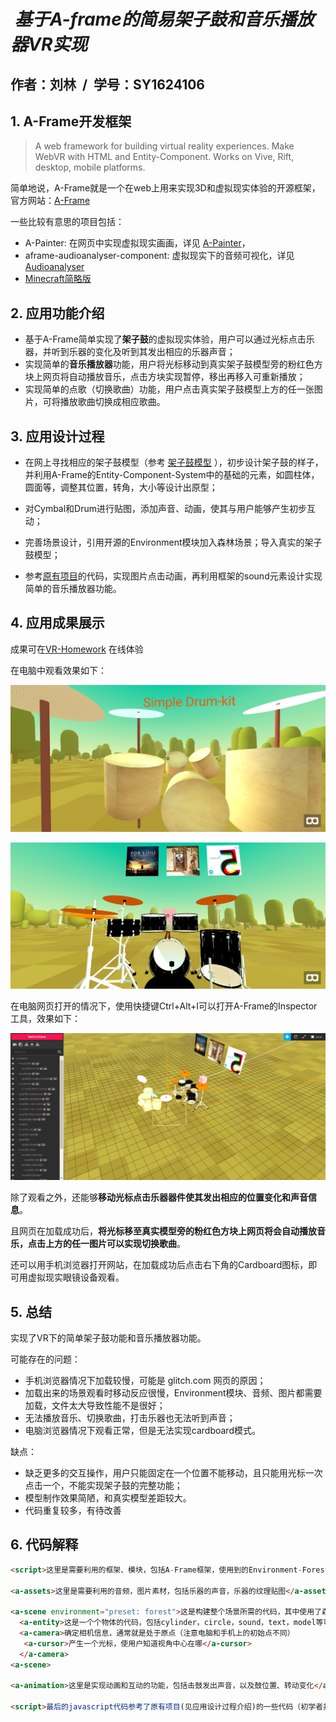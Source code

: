 #  _基于A-frame的简易架子鼓和音乐播放器VR实现_

## 作者：刘林  /&nbsp;  学号：SY1624106

## 1. A-Frame开发框架
> A web framework for building virtual reality experiences. Make WebVR with HTML and Entity-Component. Works on Vive, Rift, desktop, mobile platforms.

简单地说，A-Frame就是一个在web上用来实现3D和虚拟现实体验的开源框架，官方网站：[A-Frame](https://aframe.io/)

一些比较有意思的项目包括：
* A-Painter: 在网页中实现虚拟现实画画，详见 [A-Painter](https://github.com/aframevr/a-painter)，
* aframe-audioanalyser-component: 虚拟现实下的音频可视化，详见 [Audioanalyser](https://github.com/ngokevin/kframe/tree/master/components/audioanalyser/)
* [Minecraft简略版](https://css-tricks.com/minecraft-webvr-html-using-frame/)

## 2. 应用功能介绍
- 基于A-Frame简单实现了**架子鼓**的虚拟现实体验，用户可以通过光标点击乐器，并听到乐器的变化及听到其发出相应的乐器声音；
- 实现简单的**音乐播放器**功能，用户将光标移动到真实架子鼓模型旁的粉红色方块上网页将自动播放音乐，点击方块实现暂停，移出再移入可重新播放；
- 实现简单的点歌（切换歌曲）功能，用户点击真实架子鼓模型上方的任一张图片，可将播放歌曲切换成相应歌曲。

## 3. 应用设计过程
* 在网上寻找相应的架子鼓模型（参考 [架子鼓模型](https://sketchfab.com/models/3ed0f09afae546c3b6b2ac6816259b5b) ），初步设计架子鼓的样子，并利用A-Frame的Entity-Component-System中的基础的元素，如圆柱体，圆面等，调整其位置，转角，大小等设计出原型；

* 对Cymbal和Drum进行贴图，添加声音、动画，使其与用户能够产生初步互动；

* 完善场景设计，引用开源的Environment模块加入森林场景；导入真实的架子鼓模型；

* 参考[原有项目](https://bird-error.glitch.me/)的代码，实现图片点击动画，再利用框架的sound元素设计实现简单的音乐播放器功能。

## 4. 应用成果展示
成果可在[VR-Homework](https://vr-homework.glitch.me/) 在线体验

在电脑中观看效果如下：

![pic1](https://github.com/Joelliu/vr-homework/blob/master/result/pic1.png?raw=true)

![pic2](https://github.com/Joelliu/vr-homework/blob/master/result/pic4.png?raw=true)

在电脑网页打开的情况下，使用快捷键Ctrl+Alt+I可以打开A-Frame的Inspector工具，效果如下：

![pic3](https://github.com/Joelliu/vr-homework/blob/master/result/pic5.png?raw=true)

除了观看之外，还能够**移动光标点击乐器器件使其发出相应的位置变化和声音信息**。

且网页在加载成功后，**将光标移至真实模型旁的粉红色方块上网页将会自动播放音乐，点击上方的任一图片可以实现切换歌曲**。

还可以用手机浏览器打开网站，在加载成功后点击右下角的Cardboard图标，即可用虚拟现实眼镜设备观看。

## 5. 总结
实现了VR下的简单架子鼓功能和音乐播放器功能。

可能存在的问题：
+ 手机浏览器情况下加载较慢，可能是 glitch.com 网页的原因；
+ 加载出来的场景观看时移动反应很慢，Environment模块、音频、图片都需要加载，文件太大导致性能不是很好；
+ 无法播放音乐、切换歌曲，打击乐器也无法听到声音；
+ 电脑浏览器情况下观看正常，但是无法实现cardboard模式。

缺点：
- 缺乏更多的交互操作，用户只能固定在一个位置不能移动，且只能用光标一次点击一个，不能实现架子鼓的完整功能；
- 模型制作效果简陋，和真实模型差距较大。
- 代码重复较多，有待改善

## 6. 代码解释

```html
<script>这里是需要利用的框架、模块，包括A-Frame框架，使用到的Environment-Forest模块</script>

<a-assets>这里是需要利用的音频，图片素材，包括乐器的声音，乐器的纹理贴图</a-assets>

<a-scene environment="preset: forest">这是构建整个场景所需的代码，其中使用了森林场景
  <a-entity>这是一个个物体的代码，包括cylinder，circle，sound，text，model等可以看作是entity，所有这些都写在scene代码中间</a-entity>
  <a-camera>确定相机信息，通常就是处于原点（注意电脑和手机上的初始点不同）
   <a-cursor>产生一个光标，使用户知道视角中心在哪</a-cursor>
  </a-camera>
<a-scene>
  
<a-animation>这里是实现动画和互动的功能，包括击鼓发出声音，以及鼓位置、转动变化</a-animation>
  
<script>最后的javascript代码参考了原有项目(见应用设计过程介绍)的一些代码（初学者并不熟悉javascript）,增强应用互动特性（点击图片的动画效果），并结合框架设计实现音乐的播放、暂停、切换歌曲功能</script>
```
